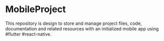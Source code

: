 # MobileProject
This repository is design to store and manage project files, code, documentation and related resources with an initialized mobile app using #flutter #react-native.
